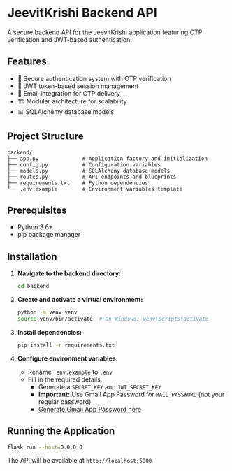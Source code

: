 # JeevitKrishi Backend API

A secure backend API for the JeevitKrishi application featuring OTP verification and JWT-based authentication.

## Features

- 🔐 Secure authentication system with OTP verification
- 🔑 JWT token-based session management
- 📧 Email integration for OTP delivery
- 🏗️ Modular architecture for scalability
- 📊 SQLAlchemy database models

## Project Structure

```
backend/
├── app.py              # Application factory and initialization
├── config.py           # Configuration variables
├── models.py           # SQLAlchemy database models
├── routes.py           # API endpoints and blueprints
├── requirements.txt    # Python dependencies
└── .env.example        # Environment variables template
```

## Prerequisites

- Python 3.6+
- pip package manager

## Installation

1. **Navigate to the backend directory:**
    ```bash
    cd backend
    ```

2. **Create and activate a virtual environment:**
    ```bash
    python -m venv venv
    source venv/bin/activate  # On Windows: venv\Scripts\activate
    ```

3. **Install dependencies:**
    ```bash
    pip install -r requirements.txt
    ```

4. **Configure environment variables:**
    - Rename `.env.example` to `.env`
    - Fill in the required details:
      - Generate a `SECRET_KEY` and `JWT_SECRET_KEY`
      - **Important:** Use Gmail App Password for `MAIL_PASSWORD` (not your regular password)
      - [Generate Gmail App Password here](https://support.google.com/accounts/answer/185833)

## Running the Application

```bash
flask run --host=0.0.0.0
```

The API will be available at `http://localhost:5000`
